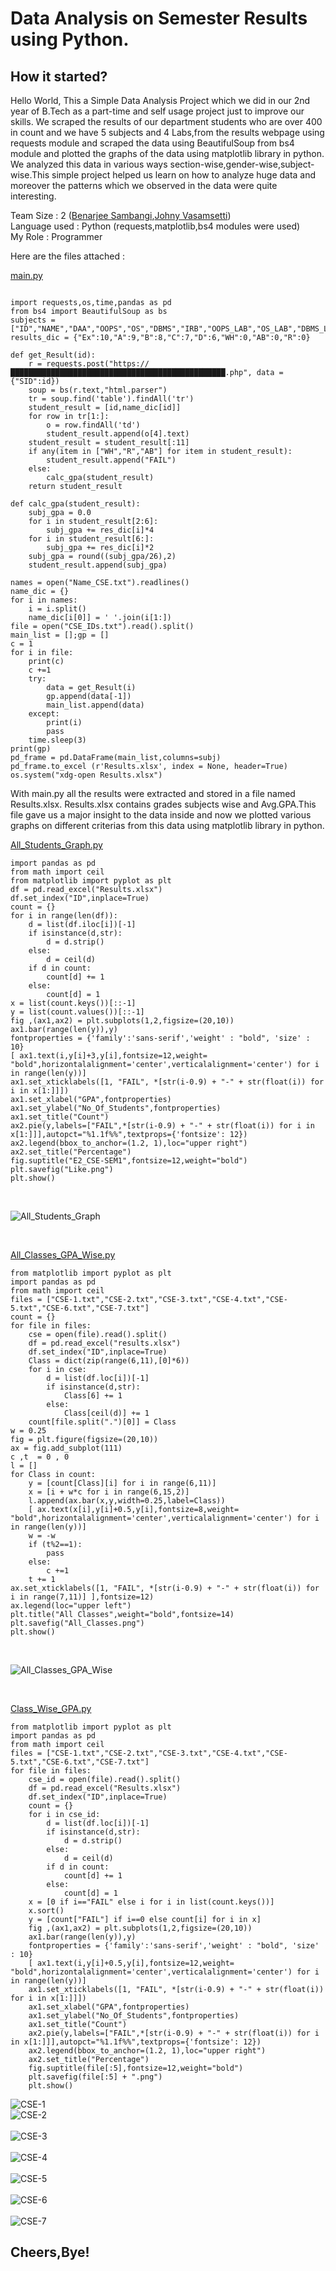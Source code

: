 # Data Analysis on Semester Results using Python.

## How it started?
Hello World,
This a Simple Data Analysis Project which we did in our 2nd year of B.Tech as a part-time and self usage project just to improve our skills.
We scraped the results of our department students who are over 400 in count and we have 5 subjects and 4 Labs,from the results webpage using requests module and scraped the data using BeautifulSoup from bs4 module and plotted the graphs of the data using matplotlib library in python. We analyzed this data in various ways section-wise,gender-wise,subject-wise.This simple project helped us learn on how to analyze huge data and moreover the patterns which we observed in the data were quite interesting.

Team Size : 2 (<a href="github.com/X0r_D3v1L">Benarjee Sambangi</a>,<a href="https://github.com/S0m3-th1ng">Johny Vasamsetti</a>)
<br>
Language used : Python (requests,matplotlib,bs4 modules were used)
<br>
My Role : Programmer

Here are the files attached :

<a href="https://github.com/X0rD3v1L/Projects/blob/master/Data%20Analysis%20on%20Semester%20Results%20using%20Python/scripts/main.py">main.py</a>

```python3

import requests,os,time,pandas as pd
from bs4 import BeautifulSoup as bs
subjects = ["ID","NAME","DAA","OOPS","OS","DBMS","IRB","OOPS_LAB","OS_LAB","DBMS_LAB","ENG_LAB","GPA"]
results_dic = {"Ex":10,"A":9,"B":8,"C":7,"D":6,"WH":0,"AB":0,"R":0}

def get_Result(id):
	r = requests.post("https://████████████████████████████████████████████████.php", data = {"SID":id})
	soup = bs(r.text,"html.parser")
	tr = soup.find('table').findAll('tr')
	student_result = [id,name_dic[id]]
	for row in tr[1:]:
		o = row.findAll('td')
		student_result.append(o[4].text)
	student_result = student_result[:11]
	if any(item in ["WH","R","AB"] for item in student_result):
		student_result.append("FAIL")
	else:
		calc_gpa(student_result)
	return student_result

def calc_gpa(student_result):
	subj_gpa = 0.0
	for i in student_result[2:6]:
		subj_gpa += res_dic[i]*4
	for i in student_result[6:]:
		subj_gpa += res_dic[i]*2
	subj_gpa = round((subj_gpa/26),2)
	student_result.append(subj_gpa)

names = open("Name_CSE.txt").readlines()
name_dic = {}
for i in names:
	i = i.split()
	name_dic[i[0]] = ' '.join(i[1:])
file = open("CSE_IDs.txt").read().split()
main_list = [];gp = []
c = 1
for i in file:
	print(c)
	c +=1
	try:
		data = get_Result(i)
		gp.append(data[-1])
		main_list.append(data)
	except:
		print(i)
		pass
	time.sleep(3)
print(gp)
pd_frame = pd.DataFrame(main_list,columns=subj)
pd_frame.to_excel (r'Results.xlsx', index = None, header=True)
os.system("xdg-open Results.xlsx")

```
With main.py all the results were extracted and stored in a file named Results.xlsx. Results.xlsx contains grades subjects wise and Avg.GPA.This file gave us a major insight to the data inside and now we plotted various graphs on different criterias from this data using matplotlib library in python.

<a href="https://github.com/X0rD3v1L/Projects/blob/master/Data%20Analysis%20on%20Semester%20Results%20using%20Python/scripts/All_Students_Graph.py">All_Students_Graph.py</a>

```python3
import pandas as pd
from math import ceil
from matplotlib import pyplot as plt
df = pd.read_excel("Results.xlsx")
df.set_index("ID",inplace=True)
count = {}
for i in range(len(df)):
	d = list(df.iloc[i])[-1]
	if isinstance(d,str):
		d = d.strip()
	else:
		d = ceil(d)
	if d in count:
		count[d] += 1
	else:
		count[d] = 1
x = list(count.keys())[::-1]
y = list(count.values())[::-1]
fig ,(ax1,ax2) = plt.subplots(1,2,figsize=(20,10))
ax1.bar(range(len(y)),y)
fontproperties = {'family':'sans-serif','weight' : "bold", 'size' : 10}
[ ax1.text(i,y[i]+3,y[i],fontsize=12,weight= "bold",horizontalalignment='center',verticalalignment='center') for i in range(len(y))]
ax1.set_xticklabels([1, "FAIL", *[str(i-0.9) + "-" + str(float(i)) for i in x[1:]]])
ax1.set_xlabel("GPA",fontproperties)
ax1.set_ylabel("No_Of_Students",fontproperties)
ax1.set_title("Count")
ax2.pie(y,labels=["FAIL",*[str(i-0.9) + "-" + str(float(i)) for i in x[1:]]],autopct="%1.1f%%",textprops={'fontsize': 12})
ax2.legend(bbox_to_anchor=(1.2, 1),loc="upper right")
ax2.set_title("Percentage")
fig.suptitle("E2_CSE-SEM1",fontsize=12,weight="bold")
plt.savefig("Like.png")
plt.show()
```
<br>

![All_Students_Graph](https://github.com/X0rD3v1L/Projects/blob/master/Data%20Analysis%20on%20Semester%20Results%20using%20Python/Graphs/All_Students_Graph.png)

<br>

<a href="https://github.com/X0rD3v1L/Projects/blob/master/Data%20Analysis%20on%20Semester%20Results%20using%20Python/scripts/All_Classes_GPA_Wise.py">All_Classes_GPA_Wise.py</a>

```python3
from matplotlib import pyplot as plt
import pandas as pd
from math import ceil
files = ["CSE-1.txt","CSE-2.txt","CSE-3.txt","CSE-4.txt","CSE-5.txt","CSE-6.txt","CSE-7.txt"]
count = {}
for file in files:
	cse = open(file).read().split()
	df = pd.read_excel("results.xlsx")
	df.set_index("ID",inplace=True)
	Class = dict(zip(range(6,11),[0]*6))
	for i in cse:
		d = list(df.loc[i])[-1]
		if isinstance(d,str):
			Class[6] += 1
		else:
			Class[ceil(d)] += 1
	count[file.split(".")[0]] = Class
w = 0.25
fig = plt.figure(figsize=(20,10))
ax = fig.add_subplot(111)
c ,t  = 0 , 0
l = []
for Class in count:
	y = [count[Class][i] for i in range(6,11)]
	x = [i + w*c for i in range(6,15,2)]
	l.append(ax.bar(x,y,width=0.25,label=Class))
	[ ax.text(x[i],y[i]+0.5,y[i],fontsize=8,weight= "bold",horizontalalignment='center',verticalalignment='center') for i in range(len(y))]
	w = -w
	if (t%2==1):
		pass
	else:
		c +=1
	t += 1
ax.set_xticklabels([1, "FAIL", *[str(i-0.9) + "-" + str(float(i)) for i in range(7,11)] ],fontsize=12)
ax.legend(loc="upper left")
plt.title("All Classes",weight="bold",fontsize=14)
plt.savefig("All_Classes.png")
plt.show()
```
<br>

![All_Classes_GPA_Wise](https://github.com/X0rD3v1L/Projects/blob/master/Data%20Analysis%20on%20Semester%20Results%20using%20Python/Graphs/All_Classes_GPA_Wise.png)

<br>

<a href="https://github.com/X0rD3v1L/Projects/blob/master/Data%20Analysis%20on%20Semester%20Results%20using%20Python/scripts/Class_Wise_GPA.py">Class_Wise_GPA.py</a>

```python3
from matplotlib import pyplot as plt
import pandas as pd
from math import ceil
files = ["CSE-1.txt","CSE-2.txt","CSE-3.txt","CSE-4.txt","CSE-5.txt","CSE-6.txt","CSE-7.txt"]
for file in files:
	cse_id = open(file).read().split()
	df = pd.read_excel("Results.xlsx")
	df.set_index("ID",inplace=True)
	count = {}
	for i in cse_id:
		d = list(df.loc[i])[-1]
		if isinstance(d,str):
			d = d.strip()
		else:
			d = ceil(d)
		if d in count:
			count[d] += 1
		else:
			count[d] = 1
	x = [0 if i=="FAIL" else i for i in list(count.keys())]
	x.sort()
	y = [count["FAIL"] if i==0 else count[i] for i in x]
	fig ,(ax1,ax2) = plt.subplots(1,2,figsize=(20,10))
	ax1.bar(range(len(y)),y)
	fontproperties = {'family':'sans-serif','weight' : "bold", 'size' : 10}
	[ ax1.text(i,y[i]+0.5,y[i],fontsize=12,weight= "bold",horizontalalignment='center',verticalalignment='center') for i in range(len(y))]
	ax1.set_xticklabels([1, "FAIL", *[str(i-0.9) + "-" + str(float(i)) for i in x[1:]]])
	ax1.set_xlabel("GPA",fontproperties)
	ax1.set_ylabel("No_Of_Students",fontproperties)
	ax1.set_title("Count")
	ax2.pie(y,labels=["FAIL",*[str(i-0.9) + "-" + str(float(i)) for i in x[1:]]],autopct="%1.1f%%",textprops={'fontsize': 12})
	ax2.legend(bbox_to_anchor=(1.2, 1),loc="upper right")
	ax2.set_title("Percentage")
	fig.suptitle(file[:5],fontsize=12,weight="bold")
	plt.savefig(file[:5] + ".png")
	plt.show()
```
![CSE-1](https://github.com/X0rD3v1L/Projects/blob/master/Data%20Analysis%20on%20Semester%20Results%20using%20Python/Graphs/CSE-1.png)
<br>
![CSE-2](https://github.com/X0rD3v1L/Projects/blob/master/Data%20Analysis%20on%20Semester%20Results%20using%20Python/Graphs/CSE-2.png)
<br>
<br>
![CSE-3](https://github.com/X0rD3v1L/Projects/blob/master/Data%20Analysis%20on%20Semester%20Results%20using%20Python/Graphs/CSE-3.png)
<br>
<br>
![CSE-4](https://github.com/X0rD3v1L/Projects/blob/master/Data%20Analysis%20on%20Semester%20Results%20using%20Python/Graphs/CSE-4.png)
<br>
<br>
![CSE-5](https://github.com/X0rD3v1L/Projects/blob/master/Data%20Analysis%20on%20Semester%20Results%20using%20Python/Graphs/CSE-5.png)
<br>
<br>
![CSE-6](https://github.com/X0rD3v1L/Projects/blob/master/Data%20Analysis%20on%20Semester%20Results%20using%20Python/Graphs/CSE-6.png)
<br>
<br>
![CSE-7](https://github.com/X0rD3v1L/Projects/blob/master/Data%20Analysis%20on%20Semester%20Results%20using%20Python/Graphs/CSE-7.png)
<br>

## Cheers,Bye!




